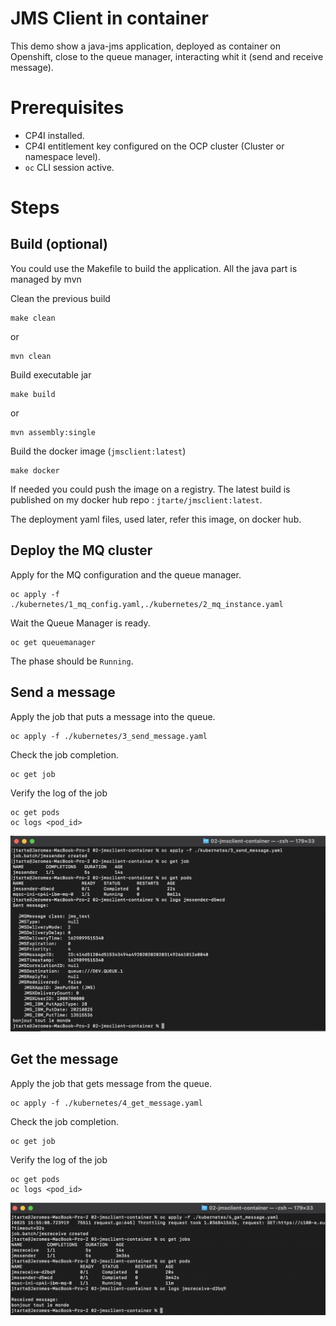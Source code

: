 # JMS Client in container

This demo show a java-jms application, deployed as container on Openshift, close to the queue manager, interacting whit it (send and receive message).

# Prerequisites

* CP4I installed.
* CP4I entitlement key configured on the OCP cluster (Cluster or namespace level).
* `oc` CLI session active.

# Steps

## Build (optional)

You could use the Makefile to build the application. All the java part is managed by mvn

Clean the previous build
```
make clean
```
or 
```
mvn clean
```

Build executable jar 
```
make build
``` 
or 
```
mvn assembly:single 
```

Build the docker image (`jmsclient:latest`) 
```
make docker 
```

If needed you could push the image on a registry. The latest build is published on my docker hub repo : `jtarte/jmsclient:latest`.

The deployment yaml files, used later, refer this image, on docker hub.

## Deploy the MQ cluster

Apply for the MQ configuration and the queue manager.
```
oc apply -f ./kubernetes/1_mq_config.yaml,./kubernetes/2_mq_instance.yaml
```

Wait the Queue Manager is ready.
```
oc get queuemanager
```
The phase should be `Running`.

## Send a message

Apply the job that puts a message into the queue.
```
oc apply -f ./kubernetes/3_send_message.yaml
``` 
Check the job completion.
```
oc get job
``` 
Verify the log of the job
```
oc get pods 
oc logs <pod_id>
```

![send message](./img/send.png)

## Get the message

Apply the job that gets  message from the queue.
```
oc apply -f ./kubernetes/4_get_message.yaml
``` 
Check the job completion.
```
oc get job
``` 
Verify the log of the job
```
oc get pods 
oc logs <pod_id>
```

![get message](./img/get.png)